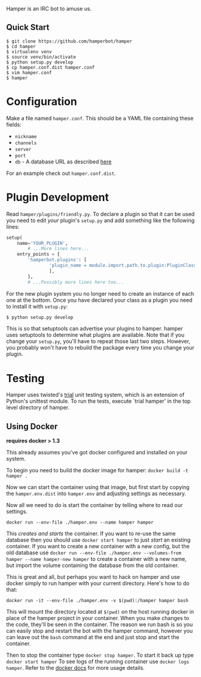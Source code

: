 Hamper is an IRC bot to amuse us.


Quick Start
-----------

```shell
$ git clone https://github.com/hamperbot/hamper
$ cd hamper
$ virtualenv venv
$ source venv/bin/activate
$ python setup.py develop
$ cp hamper.conf.dist hamper.conf
$ vim hamper.conf
$ hamper
```


Configuration
=============
Make a file named `hamper.conf`. This should be a YAML file containing these
fields:

-   `nickname`
-   `channels`
-   `server`
-   `port`
-   `db` - A database URL as described [here][dburl]

For an example check out `hamper.conf.dist`.


Plugin Development
==================
Read `hamper/plugins/friendly.py`.
To declare a plugin so that it can be used you need to edit *your* plugin's
`setup.py` and add something like the following lines:
```python
setup(
    name='YOUR_PLUGIN',
        # ...More lines here...
    entry_points = {
        'hamperbot.plugins': [
                'plugin_name = module.import.path.to.plugin:PluginClass',
                ],
        },
        # ...Possibly more lines here too...
```
For the new plugin system you no longer need to create an instance of each one
at the bottom.
Once you have declared your class as a plugin you need to install it with
`setup.py`:
```sh
$ python setup.py develop

```
This is so that setuptools can advertise your plugins to hamper. hamper uses
setuptools to determine what plugins are available.
Note that if you change your `setup.py`, you'll have to repeat those last two
steps. However, you probably won't have to rebuild the package every time you
change your plugin.

Testing
=======

Hamper uses twisted's [trial][trial] unit testing system, which is an extension of
Python's unittest module. To run the tests, execute `trial hamper' in the top
level directory of hamper.

Using Docker
------------

**requires docker > 1.3**

This already assumes you've got docker configured and installed on your system.

To begin you need to build the docker image for hamper: `docker build -t hamper .`

Now we can start the container using that image, but first start by copying the
`hamper.env.dist` into `hamper.env` and adjusting settings as necessary.

Now all we need to do is start the container by telling where to read our
settings.

```shell
docker run --env-file ./hamper.env --name hamper hamper
```

This *creates and starts* the container. If you want to re-use the same
database then you should use `docker start hamper` to just *start* an existing
container.  If you want to create a new container with a new config, but the
old database use `docker run --env-file ./hamper.env --volumes-from hamper
--name hamper-new hamper` to create a container with a new name, but import the
volume containing the database from the old container.


This is great and all, but perhaps you want to hack on hamper and use docker
simply to run hamper with your current directory. Here's how to do that:

```shell
docker run -it --env-file ./hamper.env -v $(pwd):/hamper hamper bash
```

This will mount the directory located at `$(pwd)` on the host running docker
in place of the hamper project in your container.  When you make changes to the
code, they'll be seen in the container. The reason we run bash is so you can
easily stop and restart the bot with the hamper command, however you can leave
out the `bash` command at the end and just stop and start the container.

Then to stop the container type `docker stop hamper`. To start it back up type
`docker start hamper` To see logs of the running container use `docker logs hamper`.
Refer to the [docker docs][docker] for more usage details.

[docker]: http://docs.docker.io/en/latest/
[dburl]: http://www.sqlalchemy.org/docs/core/engines.html#sqlalchemy.create_engine
[trial]: http://twistedmatrix.com/trac/wiki/TwistedTrial
